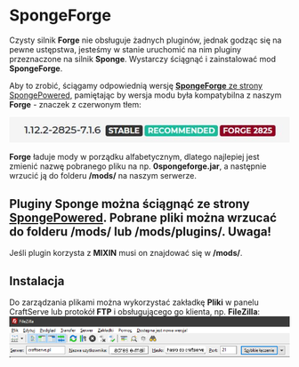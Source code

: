 SpongeForge
===========
Czysty silnik **Forge** nie obsługuje żadnych pluginów, jednak godząc się na pewne ustępstwa, jesteśmy w stanie uruchomić na nim pluginy przeznaczone na silnik **Sponge**. Wystarczy ściągnąć i zainstalować mod **SpongeForge**.

Aby to zrobić, ściągamy odpowiednią wersję [**SpongeForge** ze strony SpongePowered](https://www.spongepowered.org/downloads/spongeforge/stable/1.12.2), pamiętając by wersja modu była kompatybilna z naszym **Forge** - znaczek z czerwonym tłem:

![SpongeForge](img/spongeforge1.jpg)

**Forge** ładuje mody w porządku alfabetycznym, dlatego najlepiej jest zmienić nazwę pobranego pliku na np. **0spongeforge.jar**, a następnie wrzucić ją do folderu **/mods/** na naszym serwerze.

Pluginy **Sponge** można ściągnąć ze strony [SpongePowered](https://ore.spongepowered.org/). Pobrane pliki można wrzucać do folderu **/mods/** lub **/mods/plugins/**. 
Uwaga!
--------
Jeśli plugin korzysta z **MIXIN** musi on znajdować się w **/mods/**.

Instalacja
----------
Do zarządzania plikami można wykorzystać zakładkę **Pliki** w panelu CraftServe lub protokół **FTP** i obsługującego go klienta, np. **FileZilla**:
![FileZilla](img/filezilla.png)